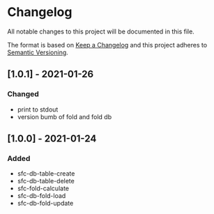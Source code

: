# Changelog
All notable changes to this project will be documented in this file.

The format is based on [Keep a Changelog](http://keepachangelog.com/en/1.0.0/)
and this project adheres to [Semantic Versioning](http://semver.org/spec/v2.0.0.html).

## [1.0.1] - 2021-01-26
### Changed
- print to stdout
- version bumb of fold and fold db

## [1.0.0] - 2021-01-24
### Added
- sfc-db-table-create
- sfc-db-table-delete
- sfc-fold-calculate
- sfc-db-fold-load
- sfc-db-fold-update
